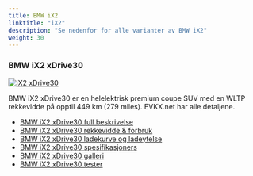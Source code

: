 ```yaml
---
title: BMW iX2
linktitle: "iX2"
description: "Se nedenfor for alle varianter av BMW iX2"
weight: 30
---
```

### BMW iX2 xDrive30

<a href="ix2_xdrive30/"><img src="https://media.evkx.net/multimedia/models/bmw/ix2/ix2_xdrive30/main_1_st.jpg" class="img-fluid" alt="iX2 xDrive30" ></a>

BMW iX2 xDrive30 er en helelektrisk premium coupe SUV med en WLTP rekkevidde på opptil 449 km (279 miles). EVKX.net har alle detaljene. 

- [BMW iX2 xDrive30 full beskrivelse](ix2_xdrive30/)
- [BMW iX2 xDrive30 rekkevidde & forbruk](ix2_xdrive30/rangeandconsumption)
- [BMW iX2 xDrive30 ladekurve og ladeytelse](ix2_xdrive30/chargingcurve)
- [BMW iX2 xDrive30 spesifikasjoners](ix2_xdrive30/specifications)
- [BMW iX2 xDrive30 galleri](ix2_xdrive30/gallery)
- [BMW iX2 xDrive30 tester](ix2_xdrive30/reviews)

